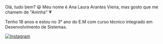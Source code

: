 Olá, tudo bem? 😃
Meu nome é Ana Laura Arantes Vieira, mas gosto que me chamem de "Aninha" 💗

Tenho 18 anos e estou no 3° ano do E.M com curso técnico integrado em Desenvolvimento de Sistemas.

[![Instagram](https://img.shields.io/badge/Instagram-E4405F?style=for-the-badge&logo=instagram&logoColor=white)](https://www.instagram.com/analauraaa_av/)

